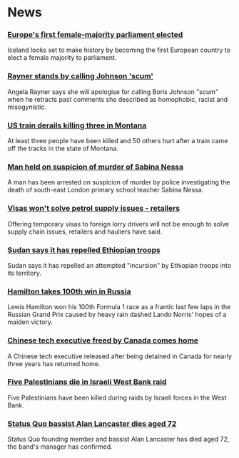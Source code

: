 # News
### [Europe's first female-majority parliament elected](https://www.bbc.com/news/world-europe-58698490)
Iceland looks set to make history by becoming the first European country to elect a female majority to parliament.
### [Rayner stands by calling Johnson 'scum'](https://www.bbc.com/news/uk-politics-58697307)
Angela Rayner says she will apologise for calling Boris Johnson "scum" when he retracts past comments she described as homophobic, racist and misogynistic.
### [US train derails killing three in Montana](https://www.bbc.com/news/world-us-canada-58696143)
At least three people have been killed and 50 others hurt after a train came off the tracks in the state of Montana. 
### [Man held on suspicion of murder of Sabina Nessa](https://www.bbc.com/news/uk-england-london-58696977)
A man has been arrested on suspicion of murder by police investigating the death of south-east London primary school teacher Sabina Nessa.
### [Visas won't solve petrol supply issues - retailers](https://www.bbc.com/news/uk-58698998)
Offering temporary visas to foreign lorry drivers will not be enough to solve supply chain issues, retailers and hauliers have said.
### [Sudan says it has repelled Ethiopian troops](https://www.bbc.com/news/world-africa-58698010)
Sudan says it has repelled an attempted "incursion" by Ethiopian troops into its territory. 
### [Hamilton takes 100th win in Russia](https://www.bbc.com/sport/formula1/58698234)
Lewis Hamilton won his 100th Formula 1 race as a frantic last few laps in the Russian Grand Prix caused by heavy rain dashed Lando Norris' hopes of a maiden victory.
### [Chinese tech executive freed by Canada comes home](https://www.bbc.com/news/world-us-canada-58690974)
A Chinese tech executive released after being detained in Canada for nearly three years has returned home.
### [Five Palestinians die in Israeli West Bank raid](https://www.bbc.com/news/world-middle-east-58696601)
Five Palestinians have been killed during raids by Israeli forces in the West Bank. 
### [Status Quo bassist Alan Lancaster dies aged 72](https://www.bbc.com/news/entertainment-arts-58698864)
Status Quo founding member and bassist Alan Lancaster has died aged 72, the band's manager has confirmed.
